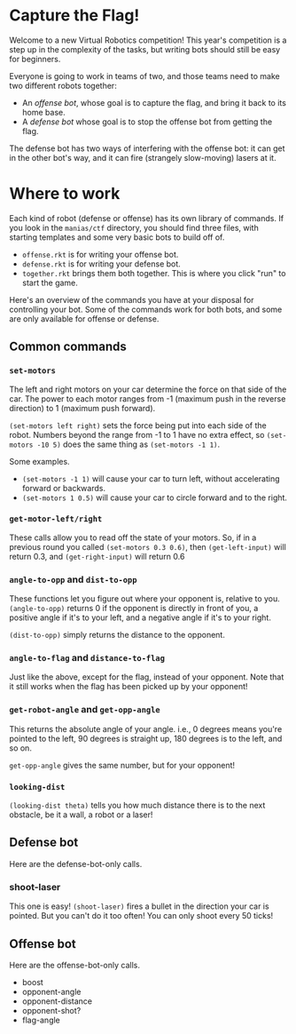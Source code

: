 # Capture the Flag!

Welcome to a new Virtual Robotics competition! This year's competition
is a step up in the complexity of the tasks, but writing bots should
still be easy for beginners.

Everyone is going to work in teams of two, and those teams need to
make two different robots together:

- An *offense bot*, whose goal is to capture the flag, and bring it
  back to its home base.
- A *defense bot* whose goal is to stop the offense bot from getting
  the flag.

The defense bot has two ways of interfering with the offense bot: it
can get in the other bot's way, and it can fire (strangely
slow-moving) lasers at it.

# Where to work

Each kind of robot (defense or offense) has its own library of
commands.  If you look in the `manias/ctf` directory, you should find
three files, with starting templates and some very basic bots to build
off of.

- `offense.rkt` is for writing your offense bot.
- `defense.rkt` is for writing your defense bot.
- `together.rkt` brings them both together. This is where you click
  "run" to start the game.

Here's an overview of the commands you have at your disposal for
controlling your bot.  Some of the commands work for both bots, and
some are only available for offense or defense.

## Common commands

### `set-motors`

The left and right motors on your car determine the force on that side
of the car.  The power to each motor ranges from -1 (maximum push in
the reverse direction) to 1 (maximum push forward).

`(set-motors left right)` sets the force being put into each side of
the robot.  Numbers beyond the range from -1 to 1 have no extra
effect, so `(set-motors -10 5)` does the same thing as `(set-motors -1
1)`.

Some examples.

  - `(set-motors -1 1)` will cause your car to turn left, without
    accelerating forward or backwards.
  - `(set-motors 1 0.5)` will cause your car to circle forward and to
    the right.

### `get-motor-left/right`

These calls allow you to read off the state of your motors.  So, if in
a previous round you called `(set-motors 0.3 0.6)`, then
`(get-left-input)` will return 0.3, and `(get-right-input)` will
return 0.6

### `angle-to-opp` and `dist-to-opp`

These functions let you figure out where your opponent is, relative to
you.  `(angle-to-opp)` returns 0 if the opponent is directly in front
of you, a positive angle if it's to your left, and a negative angle if
it's to your right.

`(dist-to-opp)` simply returns the distance to the opponent.

### `angle-to-flag` and `distance-to-flag`

Just like the above, except for the flag, instead of your opponent.
Note that it still works when the flag has been picked up by your
opponent!

### `get-robot-angle` and `get-opp-angle`

This returns the absolute angle of your angle.  i.e., 0 degrees means
you're pointed to the left, 90 degrees is straight up, 180 degrees is
to the left, and so on.

`get-opp-angle` gives the same number, but for your opponent!

### `looking-dist`

`(looking-dist theta)` tells you how much distance there is to the
next obstacle, be it a wall, a robot or a laser!

## Defense bot

Here are the defense-bot-only calls.

### shoot-laser

This one is easy! `(shoot-laser)` fires a bullet in the direction your car
is pointed.  But you can't do it too often! You can only shoot every
50 ticks!

## Offense bot

Here are the offense-bot-only calls.

- boost
- opponent-angle
- opponent-distance
- opponent-shot?
- flag-angle
